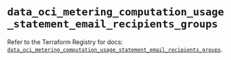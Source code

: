 # `data_oci_metering_computation_usage_statement_email_recipients_groups`

Refer to the Terraform Registry for docs: [`data_oci_metering_computation_usage_statement_email_recipients_groups`](https://registry.terraform.io/providers/oracle/oci/7.19.0/docs/data-sources/metering_computation_usage_statement_email_recipients_groups).
